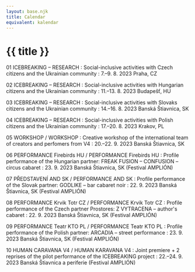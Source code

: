 ```yaml
---
layout: base.njk
title: Calendar
equivalent: kalendar
---
```


# {{ title }}


01 ICEBREAKING – RESEARCH
: Social-inclusive activities with Czech citizens and the Ukrainian community
: <time datetime="2023-08-07">7.–9. 8. 2023</time> Praha, CZ 

02 ICEBREAKING – RESEARCH
: Social-inclusive activities with Hungarian citizens and the Ukrainian community
: <time datetime="2023-08-11">11.–13. 8. 2023</time> Budapešť, HU 

03 ICEBREAKING – RESEARCH
: Social-inclusive activities with Slovaks citizens and the Ukrainian community
: <time datetime="2023-08-14">14.–16. 8. 2023</time> Banská Štiavnica, SK 

04 ICEBREAKING – RESEARCH 
: Social-inclusive activities with Polish citizens and the Ukrainian community
: <time datetime="2023-08-17">17.–20. 8. 2023</time> Krakov, PL 

05 WORKSHOP / WORKSHOP 
: Creative workshop of the international team of creators and perfomers from V4
: <time datetime="2023-09-20">20.–22. 9. 2023</time> Banská Štiavnica, SK 

06 PERFORMANCE Firebirds HU / PERFORMANCE Firebirds HU
: Profile performance of the Hungarian partner: FREAK FUSION – CONFUSION – circus cabaret 
: <time datetime="2023-09-23">23. 9. 2023</time> Banská Štiavnica, SK (Festival AMPLIÓN) 

07 PŘEDSTAVENÍ AND SK / PERFORMANCE AND SK
: Profile performance of the Slovak partner: GODLIKE – bar cabaret noir
: <time datetime="2023-09-22">22. 9. 2023</time> Banská Štiavnica, SK (Festival AMPLIÓN)

08 PERFORMANCE Krvik Totr CZ / PERFORMANCE Krvik Totr CZ 
: Profile performance of the Czech partner Prostores: Z VYTRACENA – author's cabaret
: <time datetime="2023-09-22">22. 9. 2023</time> Banská Štiavnica, SK (Festival AMPLIÓN)

09 PERFORMANCE Teatr KTO PL / PERFORMANCE Teatr KTO PL 
: Profile performance of the Polish partner: ARCADIA – street performance
: <time datetime="2023-09-23">23. 9. 2023</time> Banská Štiavnica, SK (Festival AMPLIÓN)

10 HUMAN CARAVANA V4 / HUMAN KARAVANA V4 
: Joint premiere + 2 reprises of the pilot performance of the ICEBREAKING project 
: <time datetime="2023-09-22">22.–24. 9. 2023</time> Banská Štiavnica a periferie (Festival AMPLIÓN)
